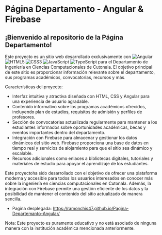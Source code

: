 # Página Departamento - Angular & Firebase
## ¡Bienvenido al repositorio de la Página Departamento!

Este proyecto es un sitio web desarrollado exclusivamente con ![Angular](https://img.shields.io/badge/angular-%23DD0031.svg?style=for-the-badge&logo=angular&logoColor=white) ![HTML5](https://img.shields.io/badge/html5-%23E34F26.svg?style=for-the-badge&logo=html5&logoColor=white) ![CSS3](https://img.shields.io/badge/css3-%231572B6.svg?style=for-the-badge&logo=css3&logoColor=white) ![JavaScript](https://img.shields.io/badge/javascript-%23323330.svg?style=for-the-badge&logo=javascript&logoColor=%23F7DF1E) ![TypeScript](https://img.shields.io/badge/typescript-%23007ACC.svg?style=for-the-badge&logo=typescript&logoColor=white) para el Departamento de Ingeniería en Ciencias Computacionales de Cutonala. El objetivo principal de este sitio es proporcionar información relevante sobre el departamento, sus programas académicos, convocatorias, recursos y más.

Características del proyecto:

- Interfaz intuitiva y atractiva diseñada con HTML, CSS y Angular para una experiencia de usuario agradable.
- Contenido informativo sobre los programas académicos ofrecidos, incluyendo plan de estudios, requisitos de admisión y perfiles de profesores.
- Sección de convocatorias actualizada regularmente para mantener a los estudiantes informados sobre oportunidades académicas, becas y eventos importantes dentro del departamento.
- Integración con Firebase para almacenar y gestionar los datos dinámicos del sitio web. Firebase proporciona una base de datos en tiempo real y servicios de alojamiento para que el sitio sea dinámico y escalable.
- Recursos adicionales como enlaces a bibliotecas digitales, tutoriales y materiales de estudio para apoyar el aprendizaje de los estudiantes.

Este proyectoha sido desarrollado con el objetivo de ofrecer una plataforma moderna y accesible para todos los usuarios interesados en conocer más sobre la ingeniería en ciencias computacionales en Cutonala. Además, la integración con Firebase permite una gestión eficiente de los datos y la posibilidad de mantener el contenido del sitio actualizado de manera sencilla.

- Pagina desplegada: https://ramonchis47.github.io/Pagina-Departemanto-Angular/

Nota: Este proyecto es puramente educativo y no está asociado de ninguna manera con la institución académica mencionada anteriormente.
